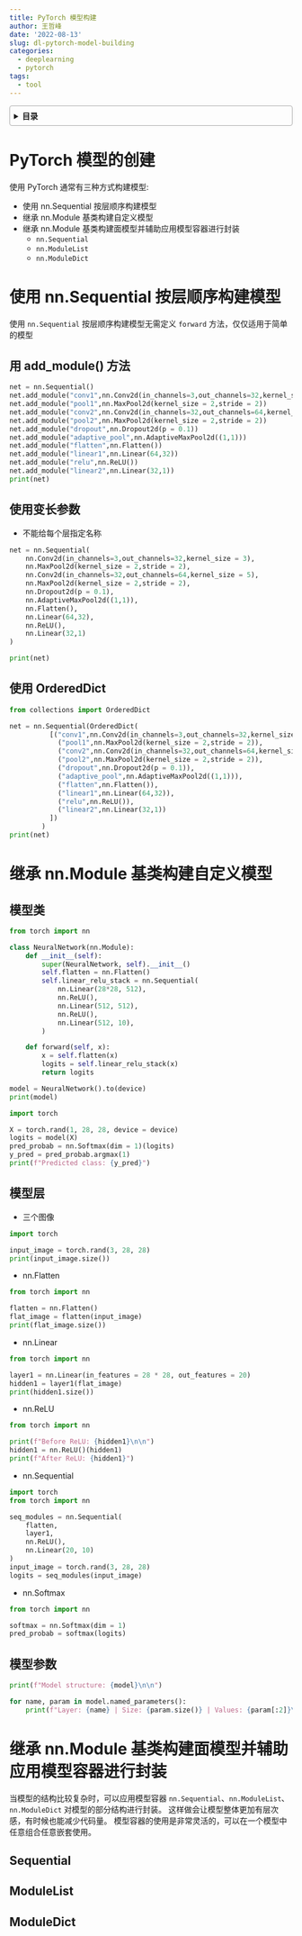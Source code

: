```yaml
---
title: PyTorch 模型构建
author: 王哲峰
date: '2022-08-13'
slug: dl-pytorch-model-building
categories:
  - deeplearning
  - pytorch
tags:
  - tool
---
```


<style>
details {
    border: 1px solid #aaa;
    border-radius: 4px;
    padding: .5em .5em 0;
}
summary {
    font-weight: bold;
    margin: -.5em -.5em 0;
    padding: .5em;
}
details[open] {
    padding: .5em;
}
details[open] summary {
    border-bottom: 1px solid #aaa;
    margin-bottom: .5em;
}
</style>

<details><summary>目录</summary><p>

- [PyTorch 模型的创建](#pytorch-模型的创建)
- [使用 nn.Sequential 按层顺序构建模型](#使用-nnsequential-按层顺序构建模型)
  - [用 add_module() 方法](#用-add_module-方法)
  - [使用变长参数](#使用变长参数)
  - [使用 OrderedDict](#使用-ordereddict)
- [继承 nn.Module 基类构建自定义模型](#继承-nnmodule-基类构建自定义模型)
  - [模型类](#模型类)
  - [模型层](#模型层)
  - [模型参数](#模型参数)
- [继承 nn.Module 基类构建面模型并辅助应用模型容器进行封装](#继承-nnmodule-基类构建面模型并辅助应用模型容器进行封装)
  - [Sequential](#sequential)
  - [ModuleList](#modulelist)
  - [ModuleDict](#moduledict)
</p></details><p></p>

# PyTorch 模型的创建

使用 PyTorch 通常有三种方式构建模型:

* 使用 nn.Sequential 按层顺序构建模型
* 继承 nn.Module 基类构建自定义模型
* 继承 nn.Module 基类构建面模型并辅助应用模型容器进行封装
    - `nn.Sequential`
    - `nn.ModuleList`
    - `nn.ModuleDict`

# 使用 nn.Sequential 按层顺序构建模型

使用 `nn.Sequential` 按层顺序构建模型无需定义 `forward` 方法，仅仅适用于简单的模型

## 用 add_module() 方法

```python
net = nn.Sequential()
net.add_module("conv1",nn.Conv2d(in_channels=3,out_channels=32,kernel_size = 3))
net.add_module("pool1",nn.MaxPool2d(kernel_size = 2,stride = 2))
net.add_module("conv2",nn.Conv2d(in_channels=32,out_channels=64,kernel_size = 5))
net.add_module("pool2",nn.MaxPool2d(kernel_size = 2,stride = 2))
net.add_module("dropout",nn.Dropout2d(p = 0.1))
net.add_module("adaptive_pool",nn.AdaptiveMaxPool2d((1,1)))
net.add_module("flatten",nn.Flatten())
net.add_module("linear1",nn.Linear(64,32))
net.add_module("relu",nn.ReLU())
net.add_module("linear2",nn.Linear(32,1))
print(net)
```

## 使用变长参数

* 不能给每个层指定名称

```python
net = nn.Sequential(
    nn.Conv2d(in_channels=3,out_channels=32,kernel_size = 3),
    nn.MaxPool2d(kernel_size = 2,stride = 2),
    nn.Conv2d(in_channels=32,out_channels=64,kernel_size = 5),
    nn.MaxPool2d(kernel_size = 2,stride = 2),
    nn.Dropout2d(p = 0.1),
    nn.AdaptiveMaxPool2d((1,1)),
    nn.Flatten(),
    nn.Linear(64,32),
    nn.ReLU(),
    nn.Linear(32,1)
)

print(net)
```

## 使用 OrderedDict

```python
from collections import OrderedDict

net = nn.Sequential(OrderedDict(
          [("conv1",nn.Conv2d(in_channels=3,out_channels=32,kernel_size = 3)),
            ("pool1",nn.MaxPool2d(kernel_size = 2,stride = 2)),
            ("conv2",nn.Conv2d(in_channels=32,out_channels=64,kernel_size = 5)),
            ("pool2",nn.MaxPool2d(kernel_size = 2,stride = 2)),
            ("dropout",nn.Dropout2d(p = 0.1)),
            ("adaptive_pool",nn.AdaptiveMaxPool2d((1,1))),
            ("flatten",nn.Flatten()),
            ("linear1",nn.Linear(64,32)),
            ("relu",nn.ReLU()),
            ("linear2",nn.Linear(32,1))
          ])
        )
print(net)
```

# 继承 nn.Module 基类构建自定义模型

## 模型类

```python
from torch import nn

class NeuralNetwork(nn.Module):
    def __init__(self):
        super(NeuralNetwork, self).__init__()
        self.flatten = nn.Flatten()
        self.linear_relu_stack = nn.Sequential(
            nn.Linear(28*28, 512),
            nn.ReLU(),
            nn.Linear(512, 512),
            nn.ReLU(),
            nn.Linear(512, 10),
        )

    def forward(self, x):
        x = self.flatten(x)
        logits = self.linear_relu_stack(x)
        return logits
```

```python
model = NeuralNetwork().to(device)
print(model)
```

```python
import torch

X = torch.rand(1, 28, 28, device = device)
logits = model(X)
pred_probab = nn.Softmax(dim = 1)(logits)
y_pred = pred_probab.argmax(1)
print(f"Predicted class: {y_pred}")
```

## 模型层

* 三个图像

```python
import torch

input_image = torch.rand(3, 28, 28)
print(input_image.size())
```

* nn.Flatten

```python
from torch import nn

flatten = nn.Flatten()
flat_image = flatten(input_image)
print(flat_image.size())
```

* nn.Linear

```python
from torch import nn

layer1 = nn.Linear(in_features = 28 * 28, out_features = 20)
hidden1 = layer1(flat_image)
print(hidden1.size())
```

* nn.ReLU

```python
from torch import nn

print(f"Before ReLU: {hidden1}\n\n")
hidden1 = nn.ReLU()(hidden1)
print(f"After ReLU: {hidden1}")
```

* nn.Sequential

```python
import torch
from torch import nn

seq_modules = nn.Sequential(
    flatten,
    layer1,
    nn.ReLU(),
    nn.Linear(20, 10)
)
input_image = torch.rand(3, 28, 28)
logits = seq_modules(input_image)
```

* nn.Softmax

```python
from torch import nn

softmax = nn.Softmax(dim = 1)
pred_probab = softmax(logits)
```

## 模型参数

```python
print(f"Model structure: {model}\n\n")

for name, param in model.named_parameters():
    print(f"Layer: {name} | Size: {param.size()} | Values: {param[:2]}\n")
```

# 继承 nn.Module 基类构建面模型并辅助应用模型容器进行封装

当模型的结构比较复杂时，可以应用模型容器 `nn.Sequential`、`nn.ModuleList`、
`nn.ModuleDict` 对模型的部分结构进行封装。
这样做会让模型整体更加有层次感，有时候也能减少代码量。
模型容器的使用是非常灵活的，可以在一个模型中任意组合任意嵌套使用。

## Sequential


## ModuleList


## ModuleDict









